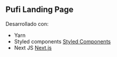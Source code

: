 
## Pufi Landing Page

Desarrollado con: 
- Yarn 
- Styled components [Styled Components](https://styled-components.com/)
- Next JS [Next.js](https://nextjs.org/)
